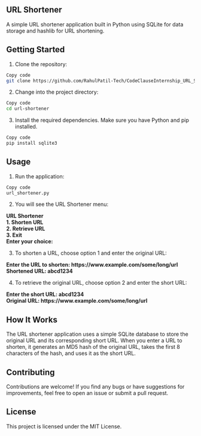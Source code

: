 ## URL Shortener
A simple URL shortener application built in Python using SQLite for data storage and hashlib for URL shortening.

## Getting Started
1. Clone the repository:
```bash
Copy code
git clone https://github.com/RahulPatil-Tech/CodeClauseInternship_URL_Shorteners.git
```
2. Change into the project directory:
```bash
Copy code
cd url-shortener
```
3. Install the required dependencies. Make sure you have Python and pip installed.
```bash
Copy code
pip install sqlite3
```
## Usage
1. Run the application:
```bash
Copy code
url_shortener.py
```
2. You will see the URL Shortener menu:
<b>
URL Shortener</br>
1. Shorten URL</br>
2. Retrieve URL</br>
3. Exit</br>
Enter your choice: </B></br>

3. To shorten a URL, choose option 1 and enter the original URL:
<b>
Enter the URL to shorten: https://www.example.com/some/long/url</br>
Shortened URL: abcd1234</b></br>

4. To retrieve the original URL, choose option 2 and enter the short URL:
<b>
Enter the short URL: abcd1234</br>
Original URL: https://www.example.com/some/long/url</b></br>

## How It Works
The URL shortener application uses a simple SQLite database to store the original URL and its corresponding short URL. When you enter a URL to shorten, it generates an MD5 hash of the original URL, takes the first 8 characters of the hash, and uses it as the short URL.

## Contributing
Contributions are welcome! If you find any bugs or have suggestions for improvements, feel free to open an issue or submit a pull request.

## License
This project is licensed under the MIT License.

